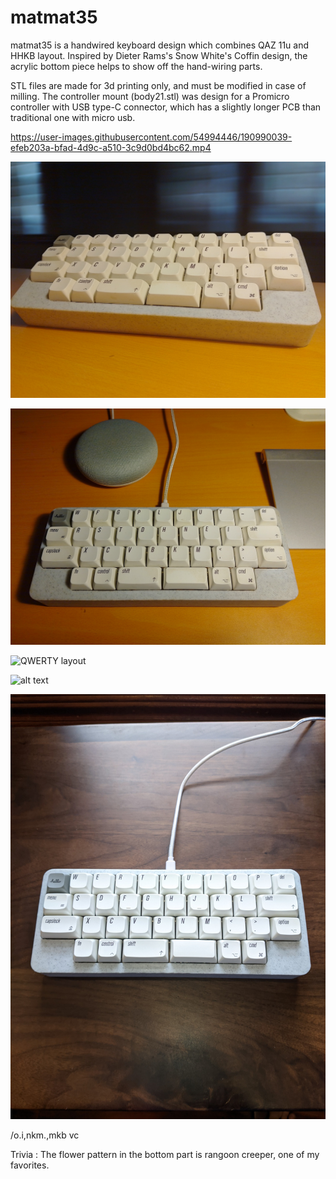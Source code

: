 # matmat35
matmat35 is a handwired keyboard design which combines QAZ 11u and HHKB layout. Inspired by Dieter Rams's Snow White's Coffin design, the acrylic bottom piece helps to show off the hand-wiring parts.

STL files are made for 3d printing only, and must be modified in case of milling. The controller mount (body21.stl) was design for a Promicro controller with USB type-C connector, which has a slightly longer PCB than traditional one with micro usb. 



https://user-images.githubusercontent.com/54994446/190990039-efeb203a-bfad-4d9c-a510-3c9d0bd4bc62.mp4

![ColemanDH layout1](https://github.com/kiencovn/matmat35-keyboard/blob/main/gallery/z4441834417207_d2a9eca2fedb63a67addae52cebf23ba.jpg)

![ColemanDH layout2](https://github.com/kiencovn/matmat35-keyboard/blob/main/gallery/z4441834416960_84bf7a828bbea4e8ba016caa5c8947aa.jpg)

![QWERTY layout](https://github.com/kienkhuat/matmat35/blob/4ecc0036a1fac5ddfb65b8943ccc5cc10f14dd4a/gallery/301339150_886128702348096_6248170106599973340_n.jpeg)

![alt text](https://github.com/kienkhuat/matmat35/blob/4ecc0036a1fac5ddfb65b8943ccc5cc10f14dd4a/gallery/301220904_1114592789148541_1752761011265037629_n.jpeg)

![alt text](https://github.com/kiencovn/matmat35-keyboard/blob/4ed1d90cb1305aef8cc40c0a18b177cacc030d7a/gallery/2610264e832944771d38.jpg)

/o.i,nkm.,mkb vc

Trivia : The flower pattern in the bottom part is rangoon creeper, one of my favorites. 




